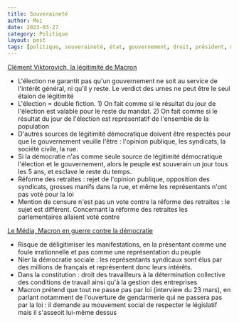 ```yaml
---
title: Souveraineté
author: Moi
date: 2023-03-27
category: Politique
layout: post
tags: [politique, souveraineté, état, gouvernement, droit, président, macron, légitimité]
---
```


[Clément Viktorovich, la légitimité de Macron](https://www.youtube.com/watch?v=X-d61KcVQrg)
- L'élection ne garantit pas qu'un gouvernement ne soit au service de l'intérêt général, ni qu'il y reste. Le verdict des urnes ne peut être le seul étalon de légitimité
- L'élection = double fiction. 1) On fait comme si le résultat du jour de l'élection est valable pour le reste du mandat. 2) On fait comme si le résultat du jour de l'élection est représentatif de l'ensemble de la population    
- D'autres sources de légitimité démocratique doivent être respectés pour que le gouvernement veuille l'être : l'opinion publique, les syndicats, la société civile, la rue. 
- Si la démocratie n'as comme seule source de légitimité démocratique l'élection et le gouvernement, alors le peuple est souverain un jour tous les 5 ans, et esclave le reste du temps. 
- Réforme des retraites : rejet de l'opinion publique, opposition des syndicats, grosses manifs dans la rue, et même les représentants n'ont pas voté pour la loi
- Mention de censure n'est pas un vote contre la réforme des retraites : le sujet est différent. Concernant la réforme des retraites les parlementaires allaient voté contre

[Le Média, Macron en guerre contre la démocratie](https://www.youtube.com/watch?v=eyn_jRVEA60)
- Risque de déligitimiser les manifestations, en la présentant comme une foule irrationnelle et pas comme une représentation du peuple
- Nier la démocratie sociale : les représentants syndicaux sont élus par des millions de français et représentent donc leurs intérêts. 
- Dans la constitution : droit des travailleurs à la détermination collective des conditions de travail ainsi qu'à la gestion des entreprises
- Macron prétend que tout ne passe pas par loi (interview du 23 mars), en parlant notamment de l'ouverture de gendarmerie qui ne passera pas par la loi : il demande au mouvement social de respecter le législatif mais il s'asseoit lui-même dessus
